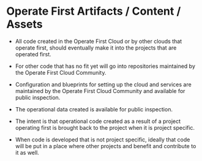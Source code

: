 <!-- #region -->
# Operate First Artifacts / Content / Assets

- All code created in the Operate First Cloud or by other clouds that operate first, should eventually make it into the projects that are operated first. 


- For other code that has no fit yet will go into repositories maintained by the Operate First Cloud Community.


- Configuration and blueprints for setting up the cloud and services are maintained by the Operate First Cloud Community and available for public inspection.


- The operational data created is available for public inspection.
 
 
- The intent is that operational code created as a result of a project operating first is brought back to the project when it is project specific. 


- When code is developed that is not project specific, ideally that code will be put in a place where other projects and benefit and contribute to it as well.
<!-- #endregion -->
